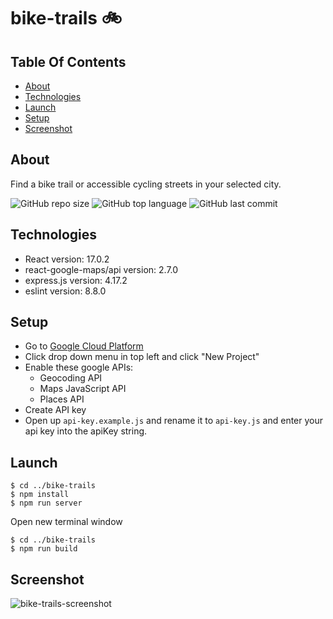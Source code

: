 # bike-trails 🚲

## Table Of Contents 
  * [About](#about)
  * [Technologies](#technologies)
  * [Launch](#launch)
  * [Setup](#setup)
  * [Screenshot](#screenshot)

## About
Find a bike trail or accessible cycling streets in your selected city.

![GitHub repo size](https://img.shields.io/github/repo-size/randallwstanford/bike-trails?style=plastic)
![GitHub top language](https://img.shields.io/github/languages/top/randallwstanford/bike-trails?style=plastic)
![GitHub last commit](https://img.shields.io/github/last-commit/randallwstanford/bike-trails?color=red&style=plastic)

## Technologies
 - React version: 17.0.2
 - react-google-maps/api version: 2.7.0
 - express.js version: 4.17.2
 - eslint version: 8.8.0
 
## Setup
- Go to [Google Cloud Platform](https://console.cloud.google.com)
- Click drop down menu in top left and click "New Project"
- Enable these google APIs:
  - Geocoding API
  - Maps JavaScript API 
  - Places API
- Create API key
- Open up `api-key.example.js` and rename it to `api-key.js` and enter your api key into the apiKey string.
 
## Launch
```
$ cd ../bike-trails
$ npm install
$ npm run server
```
Open new terminal window 
```
$ cd ../bike-trails
$ npm run build
```

## Screenshot
![bike-trails-screenshot](https://user-images.githubusercontent.com/83252804/152218263-93d6f53b-b9df-43b3-ad73-9c144fe262d3.png)
